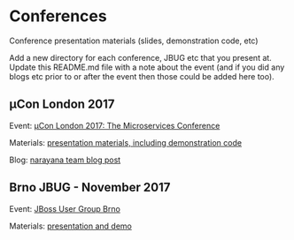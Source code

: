 # Conferences

Conference presentation materials (slides, demonstration code, etc)

Add a new directory for each conference, JBUG etc that you present at.
Update this README.md file with a note about the event (and if you did any blogs etc prior to or after the event then those could be added here too).

## µCon London 2017

Event: [µCon London 2017: The Microservices Conference](https://skillsmatter.com/conferences/8549-con-2017-the-microservices-conference)

Materials: [presentation materials, including demonstration code](mucon2017)

Blog: [narayana team blog post](http://jbossts.blogspot.co.uk/2017/11/software-transactional-memory-for-cloud.html)

## Brno JBUG - November 2017

Event: [JBoss User Group Brno](https://developer.jboss.org/groups/jbugcz?view=documents)

Materials: [presentation and demo](jbug2017)

